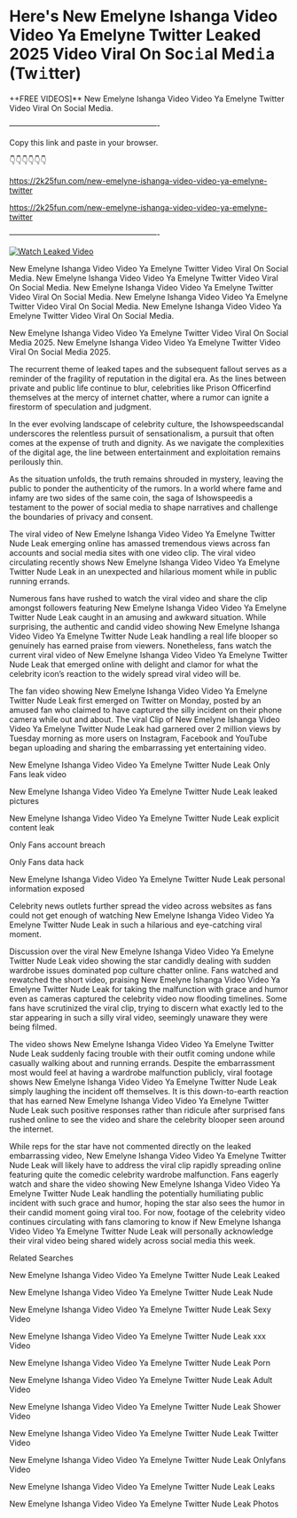 # Here's New Emelyne Ishanga Video Video Ya Emelyne Twitter Leaked 2025 Video Viral On Soc𝚒al Med𝚒a (Tw𝚒tter)

++FREE VIDEOS]** New Emelyne Ishanga Video Video Ya Emelyne Twitter Video Viral On Social Media.

———————————————————-

Copy this link and paste in your browser.

👇👇👇👇👇👇

https://2k25fun.com/new-emelyne-ishanga-video-video-ya-emelyne-twitter

https://2k25fun.com/new-emelyne-ishanga-video-video-ya-emelyne-twitter

———————————————————-

[![Watch Leaked Video](https://miro.medium.com/v2/resize:fit:828/format:webp/1*cilzJN44JGOrTw9NJCrNHA.gif "Watch Leaked Video")](https://2k25fun.com/new-emelyne-ishanga-video-video-ya-emelyne-twitter)

New Emelyne Ishanga Video Video Ya Emelyne Twitter Video Viral On Social Media. New Emelyne Ishanga Video Video Ya Emelyne Twitter Video Viral On Social Media. New Emelyne Ishanga Video Video Ya Emelyne Twitter Video Viral On Social Media. New Emelyne Ishanga Video Video Ya Emelyne Twitter Video Viral On Social Media. New Emelyne Ishanga Video Video Ya Emelyne Twitter Video Viral On Social Media.

New Emelyne Ishanga Video Video Ya Emelyne Twitter Video Viral On Social Media 2025. New Emelyne Ishanga Video Video Ya Emelyne Twitter Video Viral On Social Media 2025.

The recurrent theme of leaked tapes and the subsequent fallout serves as a reminder of the fragility of reputation in the digital era. As the lines between private and public life continue to blur, celebrities like Prison Officerfind themselves at the mercy of internet chatter, where a rumor can ignite a firestorm of speculation and judgment.

In the ever evolving landscape of celebrity culture, the Ishowspeedscandal underscores the relentless pursuit of sensationalism, a pursuit that often comes at the expense of truth and dignity. As we navigate the complexities of the digital age, the line between entertainment and exploitation remains perilously thin.

As the situation unfolds, the truth remains shrouded in mystery, leaving the public to ponder the authenticity of the rumors. In a world where fame and infamy are two sides of the same coin, the saga of Ishowspeedis a testament to the power of social media to shape narratives and challenge the boundaries of privacy and consent.

The viral video of New Emelyne Ishanga Video Video Ya Emelyne Twitter Nude Leak emerging online has amassed tremendous views across fan accounts and social media sites with one video clip. The viral video circulating recently shows New Emelyne Ishanga Video Video Ya Emelyne Twitter Nude Leak in an unexpected and hilarious moment while in public running errands.

Numerous fans have rushed to watch the viral video and share the clip amongst followers featuring New Emelyne Ishanga Video Video Ya Emelyne Twitter Nude Leak caught in an amusing and awkward situation. While surprising, the authentic and candid video showing New Emelyne Ishanga Video Video Ya Emelyne Twitter Nude Leak handling a real life blooper so genuinely has earned praise from viewers. Nonetheless, fans watch the current viral video of New Emelyne Ishanga Video Video Ya Emelyne Twitter Nude Leak that emerged online with delight and clamor for what the celebrity icon’s reaction to the widely spread viral video will be.

The fan video showing New Emelyne Ishanga Video Video Ya Emelyne Twitter Nude Leak first emerged on Twitter on Monday, posted by an amused fan who claimed to have captured the silly incident on their phone camera while out and about. The viral Clip of New Emelyne Ishanga Video Video Ya Emelyne Twitter Nude Leak had garnered over 2 million views by Tuesday morning as more users on Instagram, Facebook and YouTube began uploading and sharing the embarrassing yet entertaining video.

New Emelyne Ishanga Video Video Ya Emelyne Twitter Nude Leak Only Fans leak video

New Emelyne Ishanga Video Video Ya Emelyne Twitter Nude Leak leaked pictures

New Emelyne Ishanga Video Video Ya Emelyne Twitter Nude Leak explicit content leak

Only Fans account breach

Only Fans data hack

New Emelyne Ishanga Video Video Ya Emelyne Twitter Nude Leak personal information exposed

Celebrity news outlets further spread the video across websites as fans could not get enough of watching New Emelyne Ishanga Video Video Ya Emelyne Twitter Nude Leak in such a hilarious and eye-catching viral moment.

Discussion over the viral New Emelyne Ishanga Video Video Ya Emelyne Twitter Nude Leak video showing the star candidly dealing with sudden wardrobe issues dominated pop culture chatter online. Fans watched and rewatched the short video, praising New Emelyne Ishanga Video Video Ya Emelyne Twitter Nude Leak for taking the malfunction with grace and humor even as cameras captured the celebrity video now flooding timelines. Some fans have scrutinized the viral clip, trying to discern what exactly led to the star appearing in such a silly viral video, seemingly unaware they were being filmed.

The video shows New Emelyne Ishanga Video Video Ya Emelyne Twitter Nude Leak suddenly facing trouble with their outfit coming undone while casually walking about and running errands. Despite the embarrassment most would feel at having a wardrobe malfunction publicly, viral footage shows New Emelyne Ishanga Video Video Ya Emelyne Twitter Nude Leak simply laughing the incident off themselves. It is this down-to-earth reaction that has earned New Emelyne Ishanga Video Video Ya Emelyne Twitter Nude Leak such positive responses rather than ridicule after surprised fans rushed online to see the video and share the celebrity blooper seen around the internet.

While reps for the star have not commented directly on the leaked embarrassing video, New Emelyne Ishanga Video Video Ya Emelyne Twitter Nude Leak will likely have to address the viral clip rapidly spreading online featuring quite the comedic celebrity wardrobe malfunction. Fans eagerly watch and share the video showing New Emelyne Ishanga Video Video Ya Emelyne Twitter Nude Leak handling the potentially humiliating public incident with such grace and humor, hoping the star also sees the humor in their candid moment going viral too. For now, footage of the celebrity video continues circulating with fans clamoring to know if New Emelyne Ishanga Video Video Ya Emelyne Twitter Nude Leak will personally acknowledge their viral video being shared widely across social media this week.

Related Searches

New Emelyne Ishanga Video Video Ya Emelyne Twitter Nude Leak Leaked

New Emelyne Ishanga Video Video Ya Emelyne Twitter Nude Leak Nude

New Emelyne Ishanga Video Video Ya Emelyne Twitter Nude Leak Sexy Video

New Emelyne Ishanga Video Video Ya Emelyne Twitter Nude Leak xxx Video

New Emelyne Ishanga Video Video Ya Emelyne Twitter Nude Leak Porn

New Emelyne Ishanga Video Video Ya Emelyne Twitter Nude Leak Adult Video

New Emelyne Ishanga Video Video Ya Emelyne Twitter Nude Leak Shower Video

New Emelyne Ishanga Video Video Ya Emelyne Twitter Nude Leak Twitter Video

New Emelyne Ishanga Video Video Ya Emelyne Twitter Nude Leak Onlyfans Video

New Emelyne Ishanga Video Video Ya Emelyne Twitter Nude Leak Leaks

New Emelyne Ishanga Video Video Ya Emelyne Twitter Nude Leak Photos